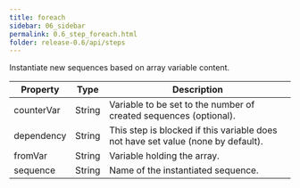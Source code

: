 ```yaml
---
title: foreach
sidebar: 06_sidebar
permalink: 0.6_step_foreach.html
folder: release-0.6/api/steps
---
```


Instantiate new sequences based on array variable content. 

| Property | Type | Description |
| ------- | ------- | -------- |
| counterVar | String | Variable to be set to the number of created sequences (optional).  |
| dependency | String | This step is blocked if this variable does not have set value (none by default).  |
| fromVar | String | Variable holding the array.  |
| sequence | String | Name of the instantiated sequence.  |

